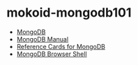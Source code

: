 mokoid-mongodb101
=================

- [MongoDB](http://www.mongodb.org/)
- [MongoDB Manual](http://docs.mongodb.org/manual/installation/)
- [Reference Cards for MongoDB](http://info.mongodb.com/rs/mongodb/images/mongodb_qrc_booklet.pdf)
- [MongoDB Browser Shell](http://try.mongodb.org/)
